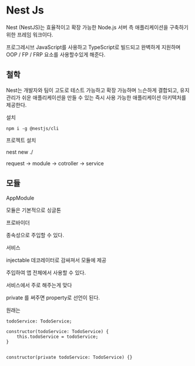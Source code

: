 # Nest Js

Nest (NestJS)는 효율적이고 확장 가능한 Node.js 서버 측 애플리케이션을 구축하기 위한 프레임 워크이다.

프로그레시브 JavaScript를 사용하고 TypeScript로 빌드되고 완벽하게 지원하며 OOP / FP / FRP 요소를 사용할수있게 해준다.

## 철학

Nest는 개발자와 팀이 고도로 테스트 가능하고 확장 가능하며 느슨하게 결합되고, 유지 관리가 쉬운 애플리케이션을 만들 수 있는 즉시 사용 가능한 애플리케이션 아키텍처를 제공한다.

설치

```
npm i -g @nestjs/cli
```

프로젝트 설치

nest new ./

request -> module -> cotroller -> service

## 모듈

AppModule

모듈은 기본적으로 싱글톤

프로바이더

종속성으로 주입할 수 있다.

서비스

injectable 데코레이터로 감싸져서 모듈에 제공

주입하여 앱 전체에서 사용할 수 있다.

서비스에서 주로 해주는게 맞다

private 를 써주면 property로 선언이 된다.

원래는

```
todoService: TodoService;

constructor(todoService: TodoService) {
    this.todoService = todoService;
}
```

```

constructor(private todoService: TodoService) {}
```
